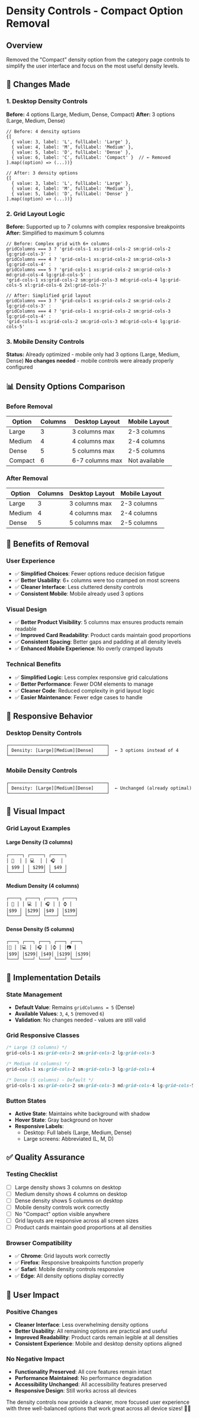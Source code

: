 # Density Controls - Compact Option Removal

## Overview
Removed the "Compact" density option from the category page controls to simplify the user interface and focus on the most useful density levels.

## 🔧 Changes Made

### 1. Desktop Density Controls
**Before:** 4 options (Large, Medium, Dense, Compact)
**After:** 3 options (Large, Medium, Dense)

```tsx
// Before: 4 density options
{[
  { value: 3, label: 'L', fullLabel: 'Large' },
  { value: 4, label: 'M', fullLabel: 'Medium' },
  { value: 5, label: 'D', fullLabel: 'Dense' },
  { value: 6, label: 'C', fullLabel: 'Compact' }  // ← Removed
].map((option) => (...))}

// After: 3 density options
{[
  { value: 3, label: 'L', fullLabel: 'Large' },
  { value: 4, label: 'M', fullLabel: 'Medium' },
  { value: 5, label: 'D', fullLabel: 'Dense' }
].map((option) => (...))}
```

### 2. Grid Layout Logic
**Before:** Supported up to 7 columns with complex responsive breakpoints
**After:** Simplified to maximum 5 columns

```tsx
// Before: Complex grid with 6+ columns
gridColumns === 3 ? 'grid-cols-1 xs:grid-cols-2 sm:grid-cols-2 lg:grid-cols-3' :
gridColumns === 4 ? 'grid-cols-1 xs:grid-cols-2 sm:grid-cols-3 lg:grid-cols-4' :
gridColumns === 5 ? 'grid-cols-1 xs:grid-cols-2 sm:grid-cols-3 md:grid-cols-4 lg:grid-cols-5' :
'grid-cols-1 xs:grid-cols-2 sm:grid-cols-3 md:grid-cols-4 lg:grid-cols-5 xl:grid-cols-6 2xl:grid-cols-7'

// After: Simplified grid layout
gridColumns === 3 ? 'grid-cols-1 xs:grid-cols-2 sm:grid-cols-2 lg:grid-cols-3' :
gridColumns === 4 ? 'grid-cols-1 xs:grid-cols-2 sm:grid-cols-3 lg:grid-cols-4' :
'grid-cols-1 xs:grid-cols-2 sm:grid-cols-3 md:grid-cols-4 lg:grid-cols-5'
```

### 3. Mobile Density Controls
**Status:** Already optimized - mobile only had 3 options (Large, Medium, Dense)
**No changes needed** - mobile controls were already properly configured

## 📊 Density Options Comparison

### Before Removal
| Option | Columns | Desktop Layout | Mobile Layout |
|--------|---------|----------------|---------------|
| Large | 3 | 3 columns max | 2-3 columns |
| Medium | 4 | 4 columns max | 2-4 columns |
| Dense | 5 | 5 columns max | 2-5 columns |
| Compact | 6 | 6-7 columns max | Not available |

### After Removal
| Option | Columns | Desktop Layout | Mobile Layout |
|--------|---------|----------------|---------------|
| Large | 3 | 3 columns max | 2-3 columns |
| Medium | 4 | 4 columns max | 2-4 columns |
| Dense | 5 | 5 columns max | 2-5 columns |

## 🎯 Benefits of Removal

### User Experience
- ✅ **Simplified Choices**: Fewer options reduce decision fatigue
- ✅ **Better Usability**: 6+ columns were too cramped on most screens
- ✅ **Cleaner Interface**: Less cluttered density controls
- ✅ **Consistent Mobile**: Mobile already used 3 options

### Visual Design
- ✅ **Better Product Visibility**: 5 columns max ensures products remain readable
- ✅ **Improved Card Readability**: Product cards maintain good proportions
- ✅ **Consistent Spacing**: Better gaps and padding at all density levels
- ✅ **Enhanced Mobile Experience**: No overly cramped layouts

### Technical Benefits
- ✅ **Simplified Logic**: Less complex responsive grid calculations
- ✅ **Better Performance**: Fewer DOM elements to manage
- ✅ **Cleaner Code**: Reduced complexity in grid layout logic
- ✅ **Easier Maintenance**: Fewer edge cases to handle

## 📱 Responsive Behavior

### Desktop Density Controls
```
┌─────────────────────────────────────┐
│ Density: [Large][Medium][Dense]     │  ← 3 options instead of 4
└─────────────────────────────────────┘
```

### Mobile Density Controls
```
┌─────────────────────────────────────┐
│ Density: [Large][Medium][Dense]     │  ← Unchanged (already optimal)
└─────────────────────────────────────┘
```

## 🎨 Visual Impact

### Grid Layout Examples

#### Large Density (3 columns)
```
┌─────┐ ┌─────┐ ┌─────┐
│ 📱  │ │ 💻  │ │ 🎧  │
│ $99 │ │ $299│ │ $49 │
└─────┘ └─────┘ └─────┘
```

#### Medium Density (4 columns)
```
┌────┐ ┌────┐ ┌────┐ ┌────┐
│ 📱 │ │ 💻 │ │ 🎧 │ │ ⌚ │
│$99 │ │$299│ │$49 │ │$199│
└────┘ └────┘ └────┘ └────┘
```

#### Dense Density (5 columns)
```
┌───┐ ┌───┐ ┌───┐ ┌───┐ ┌───┐
│📱 │ │💻 │ │🎧 │ │⌚ │ │📷 │
│$99│ │$299│ │$49│ │$199│ │$399│
└───┘ └───┘ └───┘ └───┘ └───┘
```

## 🔧 Implementation Details

### State Management
- **Default Value**: Remains `gridColumns = 5` (Dense)
- **Available Values**: `3`, `4`, `5` (removed `6`)
- **Validation**: No changes needed - values are still valid

### Grid Responsive Classes
```css
/* Large (3 columns) */
grid-cols-1 xs:grid-cols-2 sm:grid-cols-2 lg:grid-cols-3

/* Medium (4 columns) */
grid-cols-1 xs:grid-cols-2 sm:grid-cols-3 lg:grid-cols-4

/* Dense (5 columns) - Default */
grid-cols-1 xs:grid-cols-2 sm:grid-cols-3 md:grid-cols-4 lg:grid-cols-5
```

### Button States
- **Active State**: Maintains white background with shadow
- **Hover State**: Gray background on hover
- **Responsive Labels**: 
  - Desktop: Full labels (Large, Medium, Dense)
  - Large screens: Abbreviated (L, M, D)

## ✅ Quality Assurance

### Testing Checklist
- [ ] Large density shows 3 columns on desktop
- [ ] Medium density shows 4 columns on desktop
- [ ] Dense density shows 5 columns on desktop
- [ ] Mobile density controls work correctly
- [ ] No "Compact" option visible anywhere
- [ ] Grid layouts are responsive across all screen sizes
- [ ] Product cards maintain good proportions at all densities

### Browser Compatibility
- ✅ **Chrome**: Grid layouts work correctly
- ✅ **Firefox**: Responsive breakpoints function properly
- ✅ **Safari**: Mobile density controls responsive
- ✅ **Edge**: All density options display correctly

## 🎯 User Impact

### Positive Changes
- **Cleaner Interface**: Less overwhelming density options
- **Better Usability**: All remaining options are practical and useful
- **Improved Readability**: Product cards remain legible at all densities
- **Consistent Experience**: Mobile and desktop density options aligned

### No Negative Impact
- **Functionality Preserved**: All core features remain intact
- **Performance Maintained**: No performance degradation
- **Accessibility Unchanged**: All accessibility features preserved
- **Responsive Design**: Still works across all devices

The density controls now provide a cleaner, more focused user experience with three well-balanced options that work great across all device sizes! 🎯✨